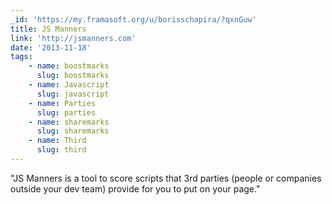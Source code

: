 ```yaml
---
_id: 'https://my.framasoft.org/u/borisschapira/?qxnGuw'
title: JS Manners
link: 'http://jsmanners.com'
date: '2013-11-18'
tags:
    - name: boostmarks
      slug: boostmarks
    - name: Javascript
      slug: javascript
    - name: Parties
      slug: parties
    - name: sharemarks
      slug: sharemarks
    - name: Third
      slug: third
---
```


<div class="markdown"><p>&quot;JS Manners is a tool to score scripts that 3rd parties (people or companies outside your dev team) provide for you to put on your page.&quot;
</p></div>
